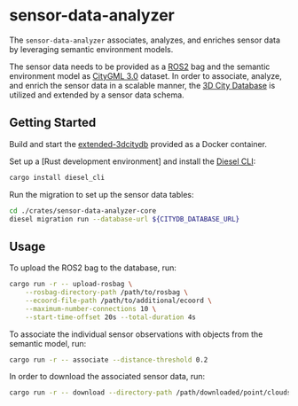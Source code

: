 # sensor-data-analyzer

The `sensor-data-analyzer` associates, analyzes, and enriches sensor data by leveraging semantic environment models.

The sensor data needs to be provided as a [ROS2](https://github.com/ros2) bag and the semantic environment model as [CityGML 3.0](https://www.ogc.org/standard/citygml/) dataset.
In order to associate, analyze, and enrich the sensor data in a scalable manner, the [3D City Database](https://github.com/3dcitydb/3dcitydb) is utilized and extended by a sensor data schema.

## Getting Started

Build and start the [extended-3dcitydb](other/extended-3dcitydb) provided as a Docker container.

Set up a [Rust development environment] and install the [Diesel CLI](https://diesel.rs/guides/getting-started):

```bash
cargo install diesel_cli
```

Run the migration to set up the sensor data tables:

```bash
cd ./crates/sensor-data-analyzer-core
diesel migration run --database-url ${CITYDB_DATABASE_URL}
```

## Usage

To upload the ROS2 bag to the database, run:

```bash
cargo run -r -- upload-rosbag \
    --rosbag-directory-path /path/to/rosbag \
    --ecoord-file-path /path/to/additional/ecoord \
    --maximum-number-connections 10 \
    --start-time-offset 20s --total-duration 4s
```

To associate the individual sensor observations with objects from the semantic model, run:

```bash
cargo run -r -- associate --distance-threshold 0.2
```

In order to download the associated sensor data, run:

```bash
cargo run -r -- download --directory-path /path/downloaded/point/clouds
```
